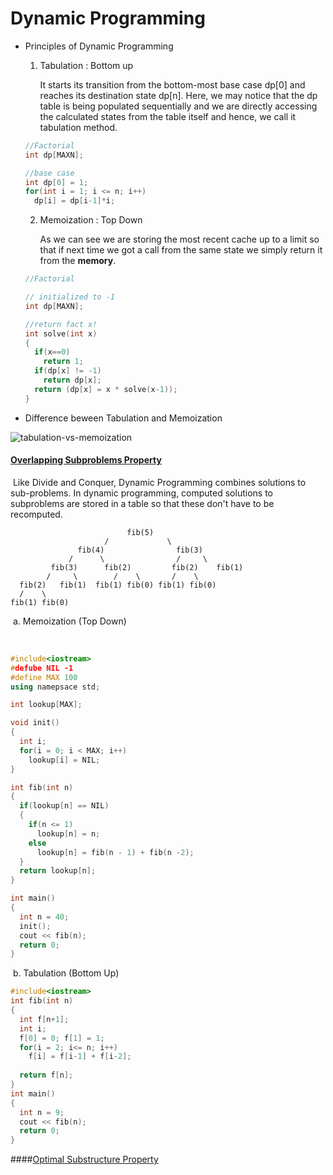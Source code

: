 # Dynamic Programming





* Principles of Dynamic Programming

  1. Tabulation : Bottom up

     It starts its transition from the bottom-most base case dp[0] and reaches its destination state dp[n]. Here, we may notice that the dp table is being populated sequentially and we are directly accessing the calculated states from the table itself and hence, we call it tabulation method.

  ```c++
  //Factorial
  int dp[MAXN];
  
  //base case
  int dp[0] = 1;
  for(int i = 1; i <= n; i++)
    dp[i] = dp[i-1]*i;
  ```

  

  2. Memoization : Top Down

     As we can see we are storing the most recent cache up to a limit so that if next time we got a call from the same state we simply return it from the **memory**.

  ```c++
  //Factorial
  
  // initialized to -1
  int dp[MAXN];
  
  //return fact x!
  int solve(int x)
  {
    if(x==0)
      return 1;
    if(dp[x] != -1)
      return dp[x];
    return (dp[x] = x * solve(x-1));
  }
  ```



* Difference beween Tabulation and Memoization

![tabulation-vs-memoization](https://media.geeksforgeeks.org/wp-content/cdn-uploads/Tabulation-vs-Memoization-1.png)







#### [Overlapping Subproblems Property](https://www.geeksforgeeks.org/dynamic-programming-set-1/)

​		Like Divide and Conquer, Dynamic Programming combines solutions to sub-problems. In dynamic programming, computed solutions to subproblems are stored in a table so that these don't have to be recomputed.

```
                          fib(5)
                     /             \
               fib(4)                fib(3)
             /      \                /     \
         fib(3)      fib(2)         fib(2)    fib(1)
        /     \        /    \       /    \
  fib(2)   fib(1)  fib(1) fib(0) fib(1) fib(0)
  /    \
fib(1) fib(0)
```

​	a. Memoization (Top Down)

​	

```c++
#include<iostream>
#defube NIL -1
#define MAX 100
using namepsace std;

int lookup[MAX];

void init()
{
  int i;
  for(i = 0; i < MAX; i++)
    lookup[i] = NIL;
}

int fib(int n)
{
  if(lookup[n] == NIL)
  {
    if(n <= 1)
      lookup[n] = n;
    else
      lookup[n] = fib(n - 1) + fib(n -2);
  }
  return lookup[n];
}

int main()
{
  int n = 40;
  init();
  cout << fib(n);
  return 0;
}
```

​	b. Tabulation (Bottom Up)



```c++
#include<iostream>
int fib(int n)
{
  int f[n+1];
  int i;
  f[0] = 0; f[1] = 1;
  for(i = 2; i<= n; i++)
    f[i] = f[i-1] + f[i-2];
  
  return f[n];
}
int main()
{
  int n = 9;
  cout << fib(n);
  return 0;
}
```



####[Optimal Substructure Property](https://www.geeksforgeeks.org/dynamic-programming-set-2-optimal-substructure-property/)













